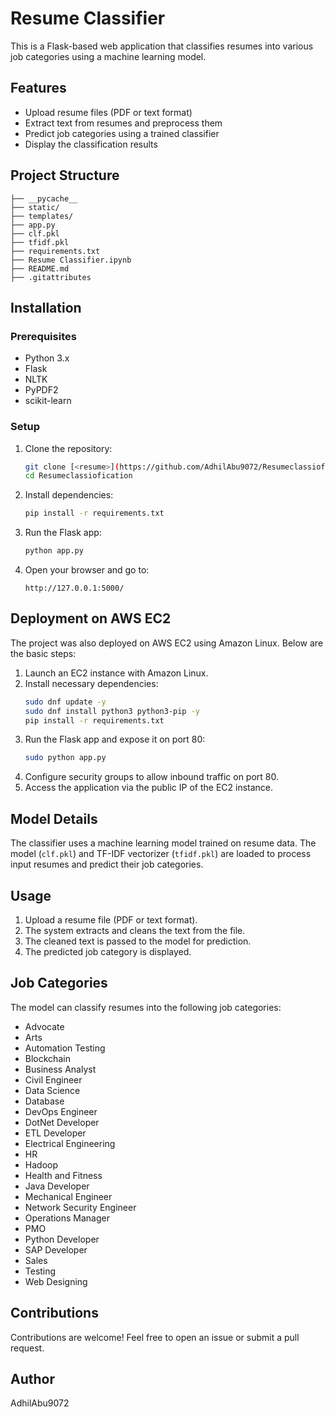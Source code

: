 # Resume Classifier

This is a Flask-based web application that classifies resumes into various job categories using a machine learning model.

## Features
- Upload resume files (PDF or text format)
- Extract text from resumes and preprocess them
- Predict job categories using a trained classifier
- Display the classification results

## Project Structure
```
├── __pycache__
├── static/
├── templates/
├── app.py
├── clf.pkl
├── tfidf.pkl
├── requirements.txt
├── Resume Classifier.ipynb
├── README.md
├── .gitattributes
```

## Installation
### Prerequisites
- Python 3.x
- Flask
- NLTK
- PyPDF2
- scikit-learn

### Setup
1. Clone the repository:
   ```sh
   git clone [<resume>](https://github.com/AdhilAbu9072/Resumeclassiofication.git)
   cd Resumeclassiofication
   ```
2. Install dependencies:
   ```sh
   pip install -r requirements.txt
   ```
3. Run the Flask app:
   ```sh
   python app.py
   ```
4. Open your browser and go to:
   ```
   http://127.0.0.1:5000/
   ```

## Deployment on AWS EC2
The project was also deployed on AWS EC2 using Amazon Linux. Below are the basic steps:

1. Launch an EC2 instance with Amazon Linux.
2. Install necessary dependencies:
   ```sh
   sudo dnf update -y
   sudo dnf install python3 python3-pip -y
   pip install -r requirements.txt
   ```
3. Run the Flask app and expose it on port 80:
   ```sh
   sudo python app.py
   ```
4. Configure security groups to allow inbound traffic on port 80.
5. Access the application via the public IP of the EC2 instance.

## Model Details
The classifier uses a machine learning model trained on resume data. The model (`clf.pkl`) and TF-IDF vectorizer (`tfidf.pkl`) are loaded to process input resumes and predict their job categories.

## Usage
1. Upload a resume file (PDF or text format).
2. The system extracts and cleans the text from the file.
3. The cleaned text is passed to the model for prediction.
4. The predicted job category is displayed.

## Job Categories
The model can classify resumes into the following job categories:
- Advocate
- Arts
- Automation Testing
- Blockchain
- Business Analyst
- Civil Engineer
- Data Science
- Database
- DevOps Engineer
- DotNet Developer
- ETL Developer
- Electrical Engineering
- HR
- Hadoop
- Health and Fitness
- Java Developer
- Mechanical Engineer
- Network Security Engineer
- Operations Manager
- PMO
- Python Developer
- SAP Developer
- Sales
- Testing
- Web Designing



## Contributions
Contributions are welcome! Feel free to open an issue or submit a pull request.

## Author
AdhilAbu9072

